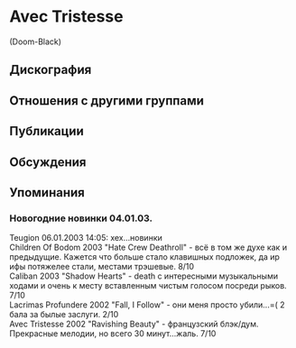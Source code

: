 # Avec Tristesse

(Doom-Black)

## Дискография


## Отношения с другими группами


## Публикации


## Обсуждения


## Упоминания

### Новогодние новинки 04.01.03.

Teugion 06.01.2003 14:05:
хех...новинки<BR>Children Of Bodom 2003 "Hate Crew Deathroll" - всё в том же духе как и предыдущие. Кажется что больше стало клавишных подложек, да ир ифы потяжелее стали, местами трэшевые. 8/10<BR>Caliban 2003 "Shadow Hearts" - death с интересными музыкальными ходами и очень к месту вставленным чистым голосом посреди рыков. 7/10<BR>Lacrimas Profundere 2002 "Fall, I Follow" - они меня просто убили...=( 2 бала за былые заслуги. 2/10 <BR>Avec Tristesse 2002 "Ravishing Beauty" - французский блэк/дум. Прекрасные мелодии, но всего 30 минут...жаль. 7/10


